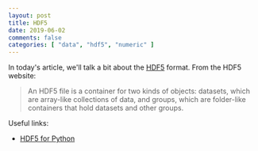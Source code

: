 ```yaml
---
layout: post
title: HDF5
date: 2019-06-02
comments: false
categories: [ "data", "hdf5", "numeric" ]
---
```


In today's article, we'll talk a bit about the [HDF5](https://en.wikipedia.org/wiki/Hierarchical_Data_Format) format. From the HDF5 website:

> An HDF5 file is a container for two kinds of objects: datasets, which are array-like collections of data, and groups, which are folder-like containers that hold datasets and other groups.

Useful links:

* [HDF5 for Python](https://www.h5py.org/)

